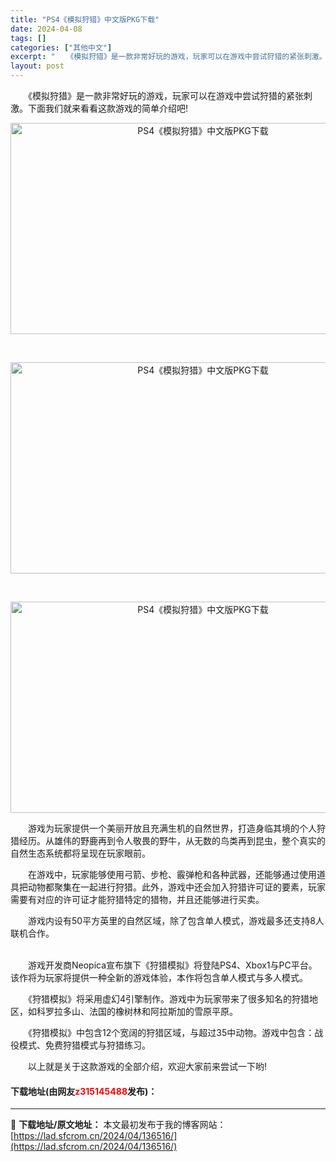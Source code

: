 ```yaml
---
title: "PS4《模拟狩猎》中文版PKG下载"
date: 2024-04-08
tags: []
categories: ["其他中文"]
excerpt: "　　《模拟狩猎》是一款非常好玩的游戏，玩家可以在游戏中尝试狩猎的紧张刺激。下面我们就来看看这款游戏的简单介绍吧! &nbsp; &nbsp; 　　游戏为玩家提供一个美丽开放且充满生机的自然世界，打造身临其境的个人狩猎经历。从雄伟的野鹿再到令人敬畏的野牛，从无数的鸟类再到昆虫，整个真实的自然生态系统都&hellip;"
layout: post
---
```


 <p>　　《模拟狩猎》是一款非常好玩的游戏，玩家可以在游戏中尝试狩猎的紧张刺激。下面我们就来看看这款游戏的简单介绍吧!</p> <p align="center"><img src="https://lad.sfcrom.cn/wp-content/uploads/2024/04/20240408_661388ca9738d.webp" style="border-width: 0px; border-style: solid; height: 338px; width: 600px;" alt="PS4《模拟狩猎》中文版PKG下载" /></p> <p>&nbsp;</p> <p align="center"><img src="https://lad.sfcrom.cn/wp-content/uploads/2024/04/20240408_661388cb495c4.webp" style="border-width: 0px; border-style: solid; height: 338px; width: 600px;" alt="PS4《模拟狩猎》中文版PKG下载" /></p> <p>&nbsp;</p> <p align="center"><img src="https://lad.sfcrom.cn/wp-content/uploads/2024/04/20240408_661388cbab489.webp" style="border-width: 0px; border-style: solid; height: 338px; width: 600px;" alt="PS4《模拟狩猎》中文版PKG下载" /></p> <p>　　游戏为玩家提供一个美丽开放且充满生机的自然世界，打造身临其境的个人狩猎经历。从雄伟的野鹿再到令人敬畏的野牛，从无数的鸟类再到昆虫，整个真实的自然生态系统都将呈现在玩家眼前。</p> <p>　　在游戏中，玩家能够使用弓箭、步枪、霰弹枪和各种武器，还能够通过使用道具把动物都聚集在一起进行狩猎。此外，游戏中还会加入狩猎许可证的要素，玩家需要有对应的许可证才能狩猎特定的猎物，并且还能够进行买卖。</p> <p>　　游戏内设有50平方英里的自然区域，除了包含单人模式，游戏最多还支持8人联机合作。</p> <p><br />　　游戏开发商Neopica宣布旗下《狩猎模拟》将登陆PS4、Xbox1与PC平台。该作将为玩家将提供一种全新的游戏体验，本作将包含单人模式与多人模式。</p> <p>　　《狩猎模拟》将采用虚幻4引擎制作。游戏中为玩家带来了很多知名的狩猎地区，如科罗拉多山、法国的橡树林和阿拉斯加的雪原平原。</p> <p>　　《狩猎模拟》中包含12个宽阔的狩猎区域，与超过35中动物。游戏中包含：战役模式、免费狩猎模式与狩猎练习。</p> <p>　　以上就是关于这款游戏的全部介绍，欢迎大家前来尝试一下哟!</p> <p><h4>下载地址(由网友<font color="red">z315145488</font>发布)：</h4></p> 

---
📖 **下载地址/原文地址：** 本文最初发布于我的博客网站：[https://lad.sfcrom.cn/2024/04/136516/](https://lad.sfcrom.cn/2024/04/136516/)
